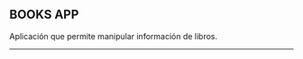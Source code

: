 BOOKS APP
-------------------------------------------------------------------

Aplicación que permite manipular información de libros.

-------------------------------------------------------------------